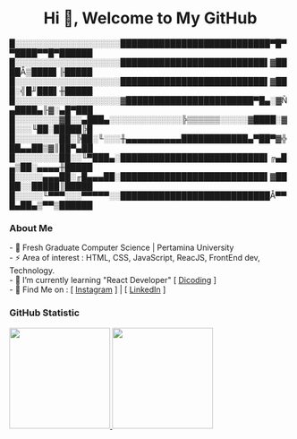 <h1 align="center">Hi 👋, Welcome to My GitHub</h1>  
<!--
<img align="center" src="https://github.com/rizalsuryana/rizalsuryana/blob/main/Rizal%20Suryana.png" width="100%" atl =" Banner Rizal Suryana Github"/>
-->
█░░░░░░░░░░░░░░░░░░░███████████████████████████▀█▀▀████▀▀█▀██████
█░░░░░░░░░░░░░░░░░░░██████████████████████████▌▓████Å▒████▌╟█████
█░░░░░░░░░░░░░░░░░░░██████████████████████████▌▓███░╣█╜███▌╫█████
█░░░░░░░░░░░░░░░░░░░▓███████████████████████▀█▄░▓Ñ▄████▄╟▓░▄█▀███
█░░░░░░░░▓█░░▄███▄░░░░░░░░░░░░░╠▒▒▒▒▒▒░░░░░▓████░▓█░░░╙██░█████╠█
█░░░░░░░░██░╠██░╙░░░╫▄▄▄▄▄▄▄▄▄▄████████████▄▀██▀▓╬██▄▄██▒▓║██▀▄██
█░░░░░░░░██░░╙▀███▄░██████████████████████████▌╔▄█▄▒██░▄▄▄▄╫█████
█░░░░░▄▄▄██░╓█▄▄▄██░██████████████████████████▌▓████░░█████║█████
█░░░░░╙▀▀▀░░░▀▀▀▀▀░░███████████████████████████Å▀▀█▄██▄▒▀▀▒██████
  <h3> About Me </h3>
- 🌱 Fresh Graduate Computer Science | Pertamina University <br>
- ⚡ Area of interest : HTML, CSS, JavaScript, ReacJS, FrontEnd dev, Technology. <br>
- 🔭 I’m currently learning "React Developer" [ <a href="https://dicoding.com">Dicoding</a> ] <br>
- 👯 Find Me on : [ <a href="https://instagram.com/zayfalcon">Instagram</a> ] | [ <a href="https://www.linkedin.com/in/rizalsuryana/">LinkedIn</a> ]  
  
  
<h3> GitHub Statistic </h3>
<p align="left">
<a href="https://github.com/rizalsuryana">
  <img height="180em" src="https://github-readme-stats-eight-theta.vercel.app/api?username=rizalsuryana&show_icons=true&theme=algolia&include_all_commits=true&count_private=true"/>
  <img height="180em" src="https://github-readme-stats-eight-theta.vercel.app/api/top-langs/?username=rizalsuryana&layout=compact&langs_count=8&theme=algolia"/>
</a>
</p>


<!--
**rizalsuryana/rizalsuryana** is a ✨ _special_ ✨ repository because its `README.md` (this file) appears on your GitHub profile.

Here are some ideas to get you started:

- 🔭 I’m Study working on ...
- 🌱 I’m currently learning ...
- 👯 I’m looking to collaborate on ...
- 🤔 I’m looking for help with ...
- 💬 Ask me about ...
- 📫 How to reach me: ...
- 😄 Pronouns: ...
- ⚡ Fun fact: ...
-->
